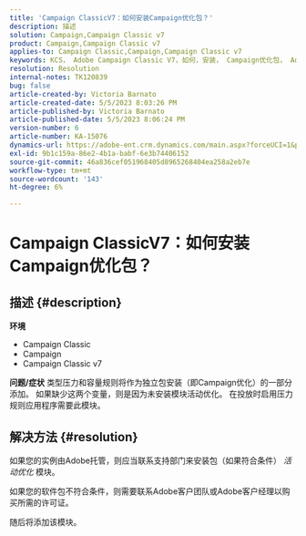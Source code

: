 ```yaml
---
title: 'Campaign ClassicV7：如何安装Campaign优化包？'
description: 描述
solution: Campaign,Campaign Classic v7
product: Campaign,Campaign Classic v7
applies-to: Campaign Classic,Campaign,Campaign Classic v7
keywords: KCS， Adobe Campaign Classic V7，如何，安装， Campaign优化包， Adobe Campaign， Adobe Campaign Classic
resolution: Resolution
internal-notes: TK120839
bug: false
article-created-by: Victoria Barnato
article-created-date: 5/5/2023 8:03:26 PM
article-published-by: Victoria Barnato
article-published-date: 5/5/2023 8:06:24 PM
version-number: 6
article-number: KA-15076
dynamics-url: https://adobe-ent.crm.dynamics.com/main.aspx?forceUCI=1&pagetype=entityrecord&etn=knowledgearticle&id=5ec379e3-7feb-ed11-a7c6-6045bd0065f9
exl-id: 9b1c159a-86e2-4b1a-babf-6e3b74406152
source-git-commit: 46a836cef051968405d8965268404ea258a2eb7e
workflow-type: tm+mt
source-wordcount: '143'
ht-degree: 6%

---
```


# Campaign ClassicV7：如何安装Campaign优化包？

## 描述 {#description}

<b>环境</b>
- Campaign Classic
- Campaign
- Campaign Classic v7


<b>问题/症状</b>
类型压力和容量规则将作为独立包安装（即Campaign优化）的一部分添加。 如果缺少这两个变量，则是因为未安装模块活动优化。
在投放时启用压力规则应用程序需要此模块。




## 解决方法 {#resolution}


如果您的实例由Adobe托管，则应当联系支持部门来安装包（如果符合条件） *活动优化* 模块。

如果您的软件包不符合条件，则需要联系Adobe客户团队或Adobe客户经理以购买所需的许可证。

随后将添加该模块。
